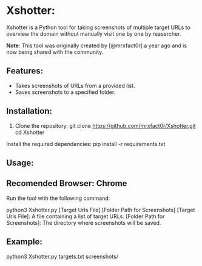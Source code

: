 # Xshotter:

Xshotter is a Python tool for taking screenshots of multiple target URLs to overview the domain without manually visit one by one by reasercher.

**Note**: This tool was originally created by [@mrxfact0r] a year ago and is now being shared with the community.

## Features:
- Takes screenshots of URLs from a provided list.
- Saves screenshots to a specified folder.

## Installation:

1. Clone the repository:
   git clone https://github.com/mrxfact0r/Xshotter.git
   cd Xshotter

Install the required dependencies:
pip install -r requirements.txt

## Usage:

## Recomended Browser: Chrome

Run the tool with the following command:

python3 Xshotter.py [Target Urls File] [Folder Path for Screenshots]
[Target Urls File]: A file containing a list of target URLs.
[Folder Path for Screenshots]: The directory where screenshots will be saved.

## Example:
python3 Xshotter.py targets.txt screenshots/
